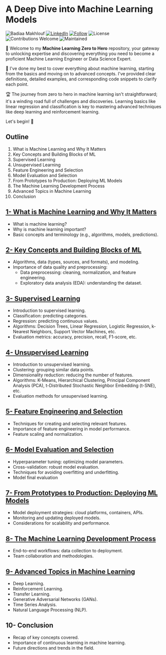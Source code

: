 # A Deep Dive into Machine Learning Models
![Badiaa Makhlouf](https://img.shields.io/badge/Author-Badiaa%20Makhlouf-green)
[![LinkedIn](https://img.shields.io/badge/LinkedIn-Profile-blue?logo=linkedin)](https://www.linkedin.com/in/badiaa-m-b77032116/)
[![Follow](https://img.shields.io/github/followers/badiaamakhlouf?label=Follow&style=social)](https://github.com/badiaamakhlouf)
![License](https://img.shields.io/badge/License-GPL--3.0-red)
![Contributions Welcome](https://img.shields.io/badge/contributions-welcome-orange.svg)
![Maintained](https://img.shields.io/badge/maintained-yes-blue.svg)

🎉 Welcome to my **Machine Learning Zero to Hero** repository, your gateway to unlocking expertise and discovering everything you need to become a proficient Machine Learning Engineer or Data Science Expert.

🎯 I've done my best to cover everything about machine learning, starting from the basics and moving on to advanced concepts. I've provided clear definitions, detailed examples, and corresponding code snippets to clarify each point. 

🏆 The journey from zero to hero in machine learning isn't straightforward; it's a winding road full of challenges and discoveries. Learning basics like linear regression and classification is key to mastering advanced techniques like deep learning and reinforcement learning.

Let's begin! 🚀
## Outline 
 1. What is Machine Learning and Why It Matters
 2. Key Concepts and Building Blocks of ML
 3. Supervised Learning
 4. Unsupervised Learning
 5. Feature Engineering and Selection
 6. Model Evaluation and Selection
 7. From Prototypes to Production: Deploying ML Models
 8. The Machine Learning Development Process
 9. Advanced Topics in Machine Learning
 10. Conclusion

## [1- What is Machine Learning and Why It Matters](pages/introduction_to_ml.md)
- What is machine learning?
- Why is machine learning important?
- Basic concepts and terminology (e.g., algorithms, models, predictions).
## [2- Key Concepts and Building Blocks of ML](pages/key_concepts.md)
- Algorithms, data (types, sources, and formats), and modeling.
- Importance of data quality and preprocessing:
   - Data preprocessing: cleaning, normalization, and feature engineering.
   - Exploratory data analysis (EDA): understanding the dataset.
## [3- Supervised Learning](pages/supervised_learning.md)
- Introduction to supervised learning.
- Classification: predicting categories.
- Regression: predicting continuous values.
- Algorithms: Decision Trees, Linear Regression, Logistic Regression, k-Nearest Neighbors, Support Vector Machines, etc.
- Evaluation metrics: accuracy, precision, recall, F1-score, etc.
## [4- Unsupervised Learning](pages/unsupervised_learning.md)
- Introduction to unsupervised learning.
- Clustering: grouping similar data points.
- Dimensionality reduction: reducing the number of features.
- Algorithms: K-Means, Hierarchical Clustering, Principal Component Analysis (PCA), t-Distributed Stochastic Neighbor Embedding (t-SNE), etc.
- Evaluation methods for unsupervised learning.
## [5- Feature Engineering and Selection](pages/feature_engineering_selection.md)
- Techniques for creating and selecting relevant features.
- Importance of feature engineering in model performance.
- Feature scaling and normalization.
## [6- Model Evaluation and Selection](pages/model_tunning_optim.md)
- Hyperparameter tuning: optimizing model parameters.
- Cross-validation: robust model evaluation.
- Techniques for avoiding overfitting and underfitting.
- Model final evaluation
## [7- From Prototypes to Production: Deploying ML Models](pages/deploying_ml_model.md)
- Model deployment strategies: cloud platforms, containers, APIs.
- Monitoring and updating deployed models.
- Considerations for scalability and performance.
## [8- The Machine Learning Development Process](pages/ml_devlopment_process.md)
- End-to-end workflows: data collection to deployment.
- Team collaboration and methodologies.
## [9- Advanced Topics in Machine Learning](pages/advanced_topics.md)
- Deep Learning.
- Reinforcement Learning.
- Transfer Learning.
- Generative Adversarial Networks (GANs).
- Time Series Analysis.
- Natural Language Processing (NLP).

## 10- Conclusion
- Recap of key concepts covered.
- Importance of continuous learning in machine learning.
- Future directions and trends in the field.


